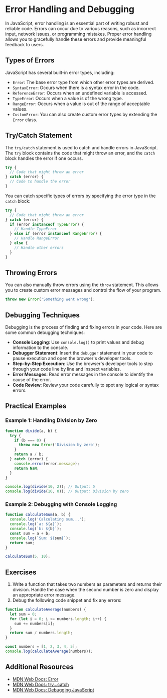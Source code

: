 # Error Handling and Debugging

In JavaScript, error handling is an essential part of writing robust and reliable code. Errors can occur due to various reasons, such as incorrect input, network issues, or programming mistakes. Proper error handling allows you to gracefully handle these errors and provide meaningful feedback to users.

## Types of Errors

JavaScript has several built-in error types, including:

- `Error`: The base error type from which other error types are derived.
- `SyntaxError`: Occurs when there is a syntax error in the code.
- `ReferenceError`: Occurs when an undefined variable is accessed.
- `TypeError`: Occurs when a value is of the wrong type.
- `RangeError`: Occurs when a value is out of the range of acceptable values.
- `CustomError`: You can also create custom error types by extending the `Error` class.

## Try/Catch Statement

The `try/catch` statement is used to catch and handle errors in JavaScript. The `try` block contains the code that might throw an error, and the `catch` block handles the error if one occurs.

```javascript
try {
  // Code that might throw an error
} catch (error) {
  // Code to handle the error
}
```

You can catch specific types of errors by specifying the error type in the `catch` block:

```javascript
try {
  // Code that might throw an error
} catch (error) {
  if (error instanceof TypeError) {
    // Handle TypeError
  } else if (error instanceof RangeError) {
    // Handle RangeError
  } else {
    // Handle other errors
  }
}
```

## Throwing Errors

You can also manually throw errors using the `throw` statement. This allows you to create custom error messages and control the flow of your program.

```javascript
throw new Error('Something went wrong');
```

## Debugging Techniques

Debugging is the process of finding and fixing errors in your code. Here are some common debugging techniques:

- **Console Logging**: Use `console.log()` to print values and debug information to the console.
- **Debugger Statement**: Insert the `debugger` statement in your code to pause execution and open the browser's developer tools.
- **Step-by-Step Execution**: Use the browser's developer tools to step through your code line by line and inspect variables.
- **Error Messages**: Read error messages in the console to identify the cause of the error.
- **Code Review**: Review your code carefully to spot any logical or syntax errors.

## Practical Examples

### Example 1: Handling Division by Zero

```javascript
function divide(a, b) {
  try {
    if (b === 0) {
      throw new Error('Division by zero');
    }
    return a / b;
  } catch (error) {
    console.error(error.message);
    return NaN;
  }
}

console.log(divide(10, 2)); // Output: 5
console.log(divide(10, 0)); // Output: Division by zero
```

### Example 2: Debugging with Console Logging

```javascript
function calculateSum(a, b) {
  console.log('Calculating sum...');
  console.log(`a: ${a}`);
  console.log(`b: ${b}`);
  const sum = a + b;
  console.log(`Sum: ${sum}`);
  return sum;
}

calculateSum(5, 10);
```

## Exercises

1. Write a function that takes two numbers as parameters and returns their division. Handle the case when the second number is zero and display an appropriate error message.
2. Debug the following code snippet and fix any errors:

```javascript
function calculateAverage(numbers) {
  let sum = 0;
  for (let i = 0; i <= numbers.length; i++) {
    sum += numbers[i];
  }
  return sum / numbers.length;
}

const numbers = [1, 2, 3, 4, 5];
console.log(calculateAverage(numbers));
```

## Additional Resources

- [MDN Web Docs: Error](https://developer.mozilla.org/en-US/docs/Web/JavaScript/Reference/Global_Objects/Error)
- [MDN Web Docs: try...catch](https://developer.mozilla.org/en-US/docs/Web/JavaScript/Reference/Statements/try...catch)
- [MDN Web Docs: Debugging JavaScript](https://developer.mozilla.org/en-US/docs/Web/JavaScript/Reference/Statements/debugger)